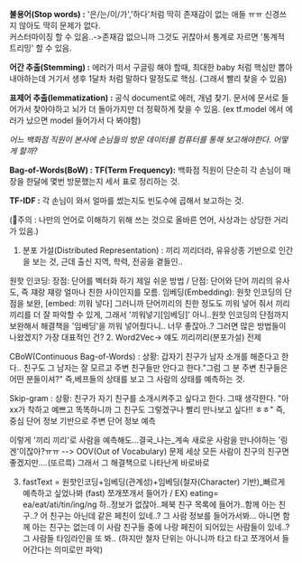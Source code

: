 **불용어(Stop words) :** '은/는/이/가','하다'처럼 딱히 존재감이 없는 애들 ㅠㅠ 신경쓰지 않아도 딱히 문제가 없다.  
커스터마이징 할 수 있음..->존재감 없으니까 그것도 귀찮아서 통계로 자르면 '통계적 트리밍' 할 수 있음.

**어간 추출(Stemming) :** 에러가 떠서 구글링 해야 할때, 최대한 baby 처럼 핵심만 뽑아내야하는데 거기서 생후 1달차 처럼 말하다 말정도로 핵심. (그래서 빨리 찾을 수 있음) 

**표제어 추출(lemmatization) :** 공식 document로 에러, 개념 찾기. 문서에 문서로 들어가서 찾아야하고 뇌가 더 돌아가지만 더 정확하게 찾을 수 있음. (ex tf.model 에서 에러가 났으면 model 들어가서 다 봐야함)

_어느 백화점 직원이 본사에 손님들의 방문 데이터를 컴퓨터를 통해 보고해야한다. 어떻게 할까?_ 

﻿**Bag-of-Words(BoW) : TF(Term Frequency):** 백화점 직원이 단순히 각 손님이 매장을 한달에 몇번 방문했는지 세서 표로 정리하는 것.  

**TF-IDF :** 각 손님이 와서 얼마를 썼는지도 빈도수에 곱해서 보고하는 것. 

(👀주의 : 나만의 언어로 이해하기 위해 쓰는 것으로 올바른 언어, 사상과는 상당한 거리가 있음.)

1. 분포 가설(Distributed Representation) : 끼리 끼리더라, 유유상종 기반으로 인간을 보는 것, 근데 출신 지역, 학력, 전공을 곁들인..

원핫 인코딩: 장점: 단어를 벡터화 하기 제일 쉬운 방법 / 단점: 단어와 단어 끼리의 유사도, 즉 쟤랑 쟤랑 얼마나 친한 사이인지를 모름.
임베딩(Embedding): 원핫 인코딩의 단점을 보완, [embed: 끼워 넣다] 그러니까 단어끼리의 친한 정도도 끼워 넣어 줘서 끼리 끼리를 더 잘 파악할 수 있게, 그래서 '끼워넣기[임베딩]'
아니..원핫 인코딩의 단점까지 보완해서 해결책을 '임베딩'을 끼워 넣어줬다니.. 너무 좋잖아..? 그러면 많은 방법들이 나왔겠지?
가장 대표적인 건?
2. Word2Vec-> 얘도 끼리끼리(분포가설) 전제

 CBoW(Continuous Bag-of-Words) : 상황: 갑자기 친구가 남자 소개를 해준다고 한다.. 친구도 그 남자는 잘 모르고 주변 친구들만 안다고 한다."그럼 그 분 주변 친구들은 어떤 분들이셔?" 즉,베프들의 상태를 보고 그 사람의 상태를 예측하는 것.

 Skip-gram : 상황: 친구가 자기 친구를 소개시켜주고 싶다고 한다. 그때 생각한다. "아 xx가 착하고 예쁘고 똑똑하니까 그 친구도 그렇겠구나 빨리 만나보고 싶다!! ㅎㅎ" 즉, 중심 단어 정보 기반으로 주변 단어 정보 예측

이렇게 '끼리 끼리'로 사람을 예측해도...결국_나는_계속 새로운 사람을 만나야하는 '링겐'이잖아?ㅠㅠ
--> OOV(Out of Vocabulary) 문제
세상 모든 사람이 친구의 친구면 좋겠지만....(또르륵) 그래서 그 해결책으로 나타난게 바로바로

3. fastText = 원핫인코딩+임베딩(관계성)+임베딩(철자(Character) 기반)_빠르게 예측하고 싶었나봐 (fast)
쪼개쪼개서 들어가 / EX) eating= ea/eat/ati/tin/ing/ng
하..정보가 없잖아..페북 친구 목록에 들어가..함께 아는 친구..? 어 친구는 아닌데 같은 페친이 있네..? 그 사람 정보를 들어가서봐... 아니면 함께 아는 친구는 없는데 이 사람 친구들 중에 나랑 페친이 되어있는 사람들이 있네..? 그 사람들 타임라인을 또 봐.. (하지만 철자 단위는 아니니까 타고 타고 쪼개어서 들어간다는 의미로만 파악)

